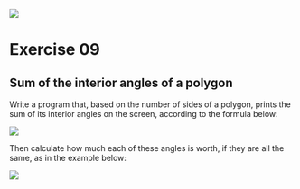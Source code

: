 ![](https://i.imgur.com/xG74tOh.png)

# Exercise 09

## Sum of the interior angles of a polygon

Write a program that, based on the number of sides of a polygon, prints the sum of its interior angles on the screen, according to the formula below:

![](https://4.bp.blogspot.com/-Vv69QfUHsrA/W5v7V35XwZI/AAAAAAABp5A/Zfy8oD9IOXgbVaw82BAw6PHfFh_CS3RmQCK4BGAYYCw/s1600/sn%2Bok.png)

Then calculate how much each of these angles is worth, if they are all the same, as in the example below:

![](https://static.escolakids.uol.com.br/conteudo_legenda/460f67f820a78f732d55395e1932a031.jpg)

